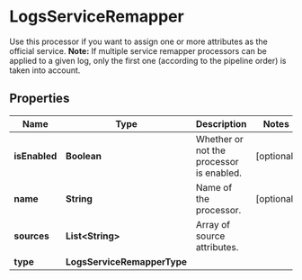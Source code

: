 # LogsServiceRemapper

Use this processor if you want to assign one or more attributes as the official service. **Note:** If multiple service remapper processors can be applied to a given log, only the first one (according to the pipeline order) is taken into account.

## Properties

| Name          | Type                        | Description                              | Notes      |
| ------------- | --------------------------- | ---------------------------------------- | ---------- |
| **isEnabled** | **Boolean**                 | Whether or not the processor is enabled. | [optional] |
| **name**      | **String**                  | Name of the processor.                   | [optional] |
| **sources**   | **List&lt;String&gt;**      | Array of source attributes.              |
| **type**      | **LogsServiceRemapperType** |                                          |
